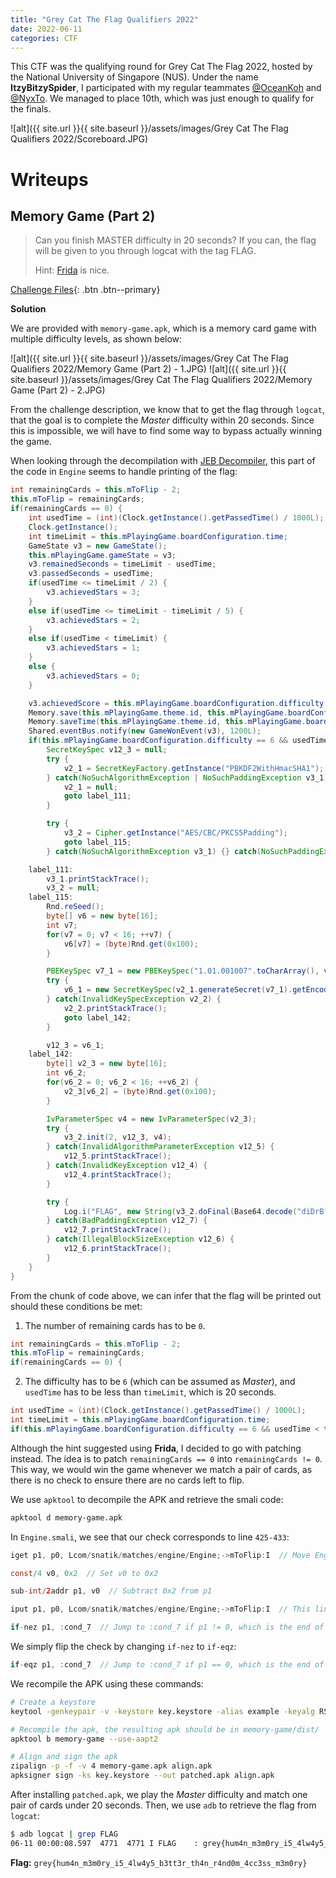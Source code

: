 ```yaml
---
title: "Grey Cat The Flag Qualifiers 2022"
date: 2022-06-11
categories: CTF
--- 
```


This CTF was the qualifying round for Grey Cat The Flag 2022, hosted by the National University of Singapore (NUS). Under the name **ItzyBitzySpider**, I participated with my regular teammates [@OceanKoh](https://blog.puddle.sg/) and [@NyxTo](https://github.com/Nyxto). We managed to place 10th, which was just enough to qualify for the finals.

![alt]({{ site.url }}{{ site.baseurl }}/assets/images/Grey Cat The Flag Qualifiers 2022/Scoreboard.JPG)

# Writeups  

## Memory Game (Part 2)

> Can you finish MASTER difficulty in 20 seconds? If you can, the flag will be given to you through logcat with the tag FLAG.
> 
> Hint:
> [Frida](https://www.youtube.com/watch?v=iMNs8YAy6pk&ab_channel=sambal0x) is nice.

[Challenge Files](https://github.com/MiloTruck/CTF-Archive/tree/master/Grey%20Cat%20The%20Flag%20Qualifiers%202022/Memory%20Game%20(Part%202)){: .btn .btn--primary}

**Solution**

We are provided with `memory-game.apk`, which is a memory card game with multiple difficulty levels, as shown below:

![alt]({{ site.url }}{{ site.baseurl }}/assets/images/Grey Cat The Flag Qualifiers 2022/Memory Game (Part 2) - 1.JPG) ![alt]({{ site.url }}{{ site.baseurl }}/assets/images/Grey Cat The Flag Qualifiers 2022/Memory Game (Part 2) - 2.JPG)

From the challenge description, we know that to get the flag through `logcat`, that the goal is to complete the *Master* difficulty within 20 seconds. Since this is impossible, we will have to find some way to bypass actually winning the game.

When looking through the decompilation with [JEB Decompiler](https://www.pnfsoftware.com/), this part of the code in `Engine` seems to handle printing of the flag:
```java
int remainingCards = this.mToFlip - 2;
this.mToFlip = remainingCards;
if(remainingCards == 0) {
    int usedTime = (int)(Clock.getInstance().getPassedTime() / 1000L);
    Clock.getInstance();
    int timeLimit = this.mPlayingGame.boardConfiguration.time;
    GameState v3 = new GameState();
    this.mPlayingGame.gameState = v3;
    v3.remainedSeconds = timeLimit - usedTime;
    v3.passedSeconds = usedTime;
    if(usedTime <= timeLimit / 2) {
        v3.achievedStars = 3;
    }
    else if(usedTime <= timeLimit - timeLimit / 5) {
        v3.achievedStars = 2;
    }
    else if(usedTime < timeLimit) {
        v3.achievedStars = 1;
    }
    else {
        v3.achievedStars = 0;
    }

    v3.achievedScore = this.mPlayingGame.boardConfiguration.difficulty * v3.remainedSeconds * this.mPlayingGame.theme.id;
    Memory.save(this.mPlayingGame.theme.id, this.mPlayingGame.boardConfiguration.difficulty, v3.achievedStars);
    Memory.saveTime(this.mPlayingGame.theme.id, this.mPlayingGame.boardConfiguration.difficulty, v3.passedSeconds);
    Shared.eventBus.notify(new GameWonEvent(v3), 1200L);
    if(this.mPlayingGame.boardConfiguration.difficulty == 6 && usedTime < timeLimit) {
        SecretKeySpec v12_3 = null;
        try {
            v2_1 = SecretKeyFactory.getInstance("PBKDF2WithHmacSHA1");
        } catch(NoSuchAlgorithmException | NoSuchPaddingException v3_1) {
            v2_1 = null;
            goto label_111;
        }

        try {
            v3_2 = Cipher.getInstance("AES/CBC/PKCS5Padding");
            goto label_115;
        } catch(NoSuchAlgorithmException v3_1) {} catch(NoSuchPaddingException v3_1) {}

    label_111:
        v3_1.printStackTrace();
        v3_2 = null;
    label_115:
        Rnd.reSeed();
        byte[] v6 = new byte[16];
        int v7;
        for(v7 = 0; v7 < 16; ++v7) {
            v6[v7] = (byte)Rnd.get(0x100);
        }

        PBEKeySpec v7_1 = new PBEKeySpec("1.01.001007".toCharArray(), v6, 0x10000, 0x100);
        try {
            v6_1 = new SecretKeySpec(v2_1.generateSecret(v7_1).getEncoded(), "AES");
        } catch(InvalidKeySpecException v2_2) {
            v2_2.printStackTrace();
            goto label_142;
        }

        v12_3 = v6_1;
    label_142:
        byte[] v2_3 = new byte[16];
        int v6_2;
        for(v6_2 = 0; v6_2 < 16; ++v6_2) {
            v2_3[v6_2] = (byte)Rnd.get(0x100);
        }

        IvParameterSpec v4 = new IvParameterSpec(v2_3);
        try {
            v3_2.init(2, v12_3, v4);
        } catch(InvalidAlgorithmParameterException v12_5) {
            v12_5.printStackTrace();
        } catch(InvalidKeyException v12_4) {
            v12_4.printStackTrace();
        }

        try {
            Log.i("FLAG", new String(v3_2.doFinal(Base64.decode("diDrBf4+uZMtDV+0k/3BCGM4xyTpEyGEuUFYegIaSjQyQcgfIfZRbvGQ9hHMqnuflNCKv4HW/NXq93j4QqLc/Q==", 0)), StandardCharsets.UTF_8));
        } catch(BadPaddingException v12_7) {
            v12_7.printStackTrace();
        } catch(IllegalBlockSizeException v12_6) {
            v12_6.printStackTrace();
        }
    }
}
```

From the chunk of code above, we can infer that the flag will be printed out should these conditions be met:
1. The number of remaining cards has to be `0`.
```java
int remainingCards = this.mToFlip - 2;
this.mToFlip = remainingCards;
if(remainingCards == 0) {
```
2. The difficulty has to be `6` (which can be assumed as *Master*), and `usedTime` has to be less than `timeLimit`, which is 20 seconds.
```java
int usedTime = (int)(Clock.getInstance().getPassedTime() / 1000L);
int timeLimit = this.mPlayingGame.boardConfiguration.time;
if(this.mPlayingGame.boardConfiguration.difficulty == 6 && usedTime < timeLimit) {
```

Although the hint suggested using **Frida**, I decided to go with patching instead. The idea is to patch `remainingCards == 0` into `remainingCards != 0`. This way, we would win the game whenever we match a pair of cards, as there is no check to ensure there are no cards left to flip.

We use `apktool` to decompile the APK and retrieve the smali code:
```bash
apktool d memory-game.apk
```
In `Engine.smali`, we see that our check corresponds to line `425-433`:
```java
iget p1, p0, Lcom/snatik/matches/engine/Engine;->mToFlip:I  // Move Engine->mToFlip into p1

const/4 v0, 0x2  // Set v0 to 0x2

sub-int/2addr p1, v0  // Subtract 0x2 from p1

iput p1, p0, Lcom/snatik/matches/engine/Engine;->mToFlip:I  // This line is irrelevant

if-nez p1, :cond_7  // Jump to :cond_7 if p1 != 0, which is the end of the function
```
We simply flip the check by changing `if-nez` to `if-eqz`:
```java
if-eqz p1, :cond_7  // Jump to :cond_7 if p1 == 0, which is the end of the function
```

We recompile the APK using these commands:
```bash
# Create a keystore
keytool -genkeypair -v -keystore key.keystore -alias example -keyalg RSA -keysize 2048 -validity 10000

# Recompile the apk, the resulting apk should be in memory-game/dist/
apktool b memory-game --use-aapt2 

# Align and sign the apk
zipalign -p -f -v 4 memory-game.apk align.apk
apksigner sign -ks key.keystore --out patched.apk align.apk
```

After installing `patched.apk`, we play the *Master* difficulty and match one pair of cards under 20 seconds. Then, we use `adb` to retrieve the flag from `logcat`:
```bash
$ adb logcat | grep FLAG
06-11 00:00:08.597  4771  4771 I FLAG    : grey{hum4n_m3m0ry_i5_4lw4y5_b3tt3r_th4n_r4nd0m_4cc3ss_m3m0ry}
```

**Flag:** `grey{hum4n_m3m0ry_i5_4lw4y5_b3tt3r_th4n_r4nd0m_4cc3ss_m3m0ry}`